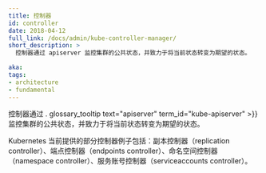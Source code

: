 ```yaml
---
title: 控制器
id: controller
date: 2018-04-12
full_link: /docs/admin/kube-controller-manager/
short_description: >
  控制器通过 apiserver 监控集群的公共状态，并致力于将当前状态转变为期望的状态。

aka: 
tags:
- architecture
- fundamental
---
```


<!--
---
title: Controller
id: controller
date: 2018-04-12
full_link: /docs/admin/kube-controller-manager/
short_description: >
  A control loop that watches the shared state of the cluster through the apiserver and makes changes attempting to move the current state towards the desired state.

aka: 
tags:
- architecture
- fundamental
---
-->

 控制器通过 . glossary_tooltip text="apiserver" term_id="kube-apiserver" >}} 监控集群的公共状态，并致力于将当前状态转变为期望的状态。

<!--more--> 

<!--
Examples of controllers that ship with Kubernetes today are the replication controller, endpoints controller, namespace controller, and serviceaccounts controller.
-->

Kubernetes 当前提供的部分控制器例子包括：副本控制器（replication controller）、端点控制器（endpoints controller）、命名空间控制器（namespace controller）、服务账号控制器（serviceaccounts controller）。

